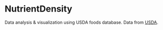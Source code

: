 # NutrientDensity
Data analysis &amp; visualization using USDA foods database.
Data from [USDA](http://www.ars.usda.gov/Services/docs.htm?docid=24912).
